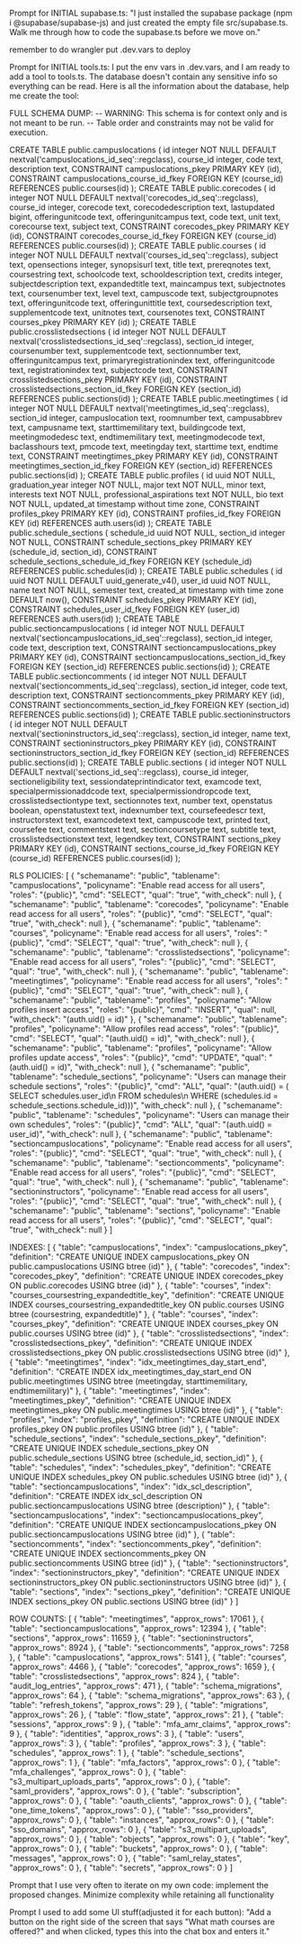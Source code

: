 Prompt for INITIAL supabase.ts:
"I just installed the supabase package (npm i @supabase/supabase-js) and just created the empty file src/supabase.ts. Walk me through how to code the supabase.ts before we move on."


remember to do wrangler put .dev.vars to deploy

Prompt for INITIAL tools.ts:
I put the env vars in .dev.vars, and I am ready to add a tool to tools.ts. The database doesn't contain any sensitive info so everything can be read. Here is all the information about the database, help me create the tool:






FULL SCHEMA DUMP:
-- WARNING: This schema is for context only and is not meant to be run.
-- Table order and constraints may not be valid for execution.

CREATE TABLE public.campuslocations (
  id integer NOT NULL DEFAULT nextval('campuslocations_id_seq'::regclass),
  course_id integer,
  code text,
  description text,
  CONSTRAINT campuslocations_pkey PRIMARY KEY (id),
  CONSTRAINT campuslocations_course_id_fkey FOREIGN KEY (course_id) REFERENCES public.courses(id)
);
CREATE TABLE public.corecodes (
  id integer NOT NULL DEFAULT nextval('corecodes_id_seq'::regclass),
  course_id integer,
  corecode text,
  corecodedescription text,
  lastupdated bigint,
  offeringunitcode text,
  offeringunitcampus text,
  code text,
  unit text,
  corecourse text,
  subject text,
  CONSTRAINT corecodes_pkey PRIMARY KEY (id),
  CONSTRAINT corecodes_course_id_fkey FOREIGN KEY (course_id) REFERENCES public.courses(id)
);
CREATE TABLE public.courses (
  id integer NOT NULL DEFAULT nextval('courses_id_seq'::regclass),
  subject text,
  opensections integer,
  synopsisurl text,
  title text,
  prereqnotes text,
  coursestring text,
  schoolcode text,
  schooldescription text,
  credits integer,
  subjectdescription text,
  expandedtitle text,
  maincampus text,
  subjectnotes text,
  coursenumber text,
  level text,
  campuscode text,
  subjectgroupnotes text,
  offeringunitcode text,
  offeringunittitle text,
  coursedescription text,
  supplementcode text,
  unitnotes text,
  coursenotes text,
  CONSTRAINT courses_pkey PRIMARY KEY (id)
);
CREATE TABLE public.crosslistedsections (
  id integer NOT NULL DEFAULT nextval('crosslistedsections_id_seq'::regclass),
  section_id integer,
  coursenumber text,
  supplementcode text,
  sectionnumber text,
  offeringunitcampus text,
  primaryregistrationindex text,
  offeringunitcode text,
  registrationindex text,
  subjectcode text,
  CONSTRAINT crosslistedsections_pkey PRIMARY KEY (id),
  CONSTRAINT crosslistedsections_section_id_fkey FOREIGN KEY (section_id) REFERENCES public.sections(id)
);
CREATE TABLE public.meetingtimes (
  id integer NOT NULL DEFAULT nextval('meetingtimes_id_seq'::regclass),
  section_id integer,
  campuslocation text,
  roomnumber text,
  campusabbrev text,
  campusname text,
  starttimemilitary text,
  buildingcode text,
  meetingmodedesc text,
  endtimemilitary text,
  meetingmodecode text,
  baclasshours text,
  pmcode text,
  meetingday text,
  starttime text,
  endtime text,
  CONSTRAINT meetingtimes_pkey PRIMARY KEY (id),
  CONSTRAINT meetingtimes_section_id_fkey FOREIGN KEY (section_id) REFERENCES public.sections(id)
);
CREATE TABLE public.profiles (
  id uuid NOT NULL,
  graduation_year integer NOT NULL,
  major text NOT NULL,
  minor text,
  interests text NOT NULL,
  professional_aspirations text NOT NULL,
  bio text NOT NULL,
  updated_at timestamp without time zone,
  CONSTRAINT profiles_pkey PRIMARY KEY (id),
  CONSTRAINT profiles_id_fkey FOREIGN KEY (id) REFERENCES auth.users(id)
);
CREATE TABLE public.schedule_sections (
  schedule_id uuid NOT NULL,
  section_id integer NOT NULL,
  CONSTRAINT schedule_sections_pkey PRIMARY KEY (schedule_id, section_id),
  CONSTRAINT schedule_sections_schedule_id_fkey FOREIGN KEY (schedule_id) REFERENCES public.schedules(id)
);
CREATE TABLE public.schedules (
  id uuid NOT NULL DEFAULT uuid_generate_v4(),
  user_id uuid NOT NULL,
  name text NOT NULL,
  semester text,
  created_at timestamp with time zone DEFAULT now(),
  CONSTRAINT schedules_pkey PRIMARY KEY (id),
  CONSTRAINT schedules_user_id_fkey FOREIGN KEY (user_id) REFERENCES auth.users(id)
);
CREATE TABLE public.sectioncampuslocations (
  id integer NOT NULL DEFAULT nextval('sectioncampuslocations_id_seq'::regclass),
  section_id integer,
  code text,
  description text,
  CONSTRAINT sectioncampuslocations_pkey PRIMARY KEY (id),
  CONSTRAINT sectioncampuslocations_section_id_fkey FOREIGN KEY (section_id) REFERENCES public.sections(id)
);
CREATE TABLE public.sectioncomments (
  id integer NOT NULL DEFAULT nextval('sectioncomments_id_seq'::regclass),
  section_id integer,
  code text,
  description text,
  CONSTRAINT sectioncomments_pkey PRIMARY KEY (id),
  CONSTRAINT sectioncomments_section_id_fkey FOREIGN KEY (section_id) REFERENCES public.sections(id)
);
CREATE TABLE public.sectioninstructors (
  id integer NOT NULL DEFAULT nextval('sectioninstructors_id_seq'::regclass),
  section_id integer,
  name text,
  CONSTRAINT sectioninstructors_pkey PRIMARY KEY (id),
  CONSTRAINT sectioninstructors_section_id_fkey FOREIGN KEY (section_id) REFERENCES public.sections(id)
);
CREATE TABLE public.sections (
  id integer NOT NULL DEFAULT nextval('sections_id_seq'::regclass),
  course_id integer,
  sectioneligibility text,
  sessiondateprintindicator text,
  examcode text,
  specialpermissionaddcode text,
  specialpermissiondropcode text,
  crosslistedsectiontype text,
  sectionnotes text,
  number text,
  openstatus boolean,
  openstatustext text,
  indexnumber text,
  coursefeedescr text,
  instructorstext text,
  examcodetext text,
  campuscode text,
  printed text,
  coursefee text,
  commentstext text,
  sectioncoursetype text,
  subtitle text,
  crosslistedsectionstext text,
  legendkey text,
  CONSTRAINT sections_pkey PRIMARY KEY (id),
  CONSTRAINT sections_course_id_fkey FOREIGN KEY (course_id) REFERENCES public.courses(id)
);

RLS POLICIES:
[
  {
    "schemaname": "public",
    "tablename": "campuslocations",
    "policyname": "Enable read access for all users",
    "roles": "{public}",
    "cmd": "SELECT",
    "qual": "true",
    "with_check": null
  },
  {
    "schemaname": "public",
    "tablename": "corecodes",
    "policyname": "Enable read access for all users",
    "roles": "{public}",
    "cmd": "SELECT",
    "qual": "true",
    "with_check": null
  },
  {
    "schemaname": "public",
    "tablename": "courses",
    "policyname": "Enable read access for all users",
    "roles": "{public}",
    "cmd": "SELECT",
    "qual": "true",
    "with_check": null
  },
  {
    "schemaname": "public",
    "tablename": "crosslistedsections",
    "policyname": "Enable read access for all users",
    "roles": "{public}",
    "cmd": "SELECT",
    "qual": "true",
    "with_check": null
  },
  {
    "schemaname": "public",
    "tablename": "meetingtimes",
    "policyname": "Enable read access for all users",
    "roles": "{public}",
    "cmd": "SELECT",
    "qual": "true",
    "with_check": null
  },
  {
    "schemaname": "public",
    "tablename": "profiles",
    "policyname": "Allow profiles insert access",
    "roles": "{public}",
    "cmd": "INSERT",
    "qual": null,
    "with_check": "(auth.uid() = id)"
  },
  {
    "schemaname": "public",
    "tablename": "profiles",
    "policyname": "Allow profiles read access",
    "roles": "{public}",
    "cmd": "SELECT",
    "qual": "(auth.uid() = id)",
    "with_check": null
  },
  {
    "schemaname": "public",
    "tablename": "profiles",
    "policyname": "Allow profiles update access",
    "roles": "{public}",
    "cmd": "UPDATE",
    "qual": "(auth.uid() = id)",
    "with_check": null
  },
  {
    "schemaname": "public",
    "tablename": "schedule_sections",
    "policyname": "Users can manage their schedule sections",
    "roles": "{public}",
    "cmd": "ALL",
    "qual": "(auth.uid() = ( SELECT schedules.user_id\n   FROM schedules\n  WHERE (schedules.id = schedule_sections.schedule_id)))",
    "with_check": null
  },
  {
    "schemaname": "public",
    "tablename": "schedules",
    "policyname": "Users can manage their own schedules",
    "roles": "{public}",
    "cmd": "ALL",
    "qual": "(auth.uid() = user_id)",
    "with_check": null
  },
  {
    "schemaname": "public",
    "tablename": "sectioncampuslocations",
    "policyname": "Enable read access for all users",
    "roles": "{public}",
    "cmd": "SELECT",
    "qual": "true",
    "with_check": null
  },
  {
    "schemaname": "public",
    "tablename": "sectioncomments",
    "policyname": "Enable read access for all users",
    "roles": "{public}",
    "cmd": "SELECT",
    "qual": "true",
    "with_check": null
  },
  {
    "schemaname": "public",
    "tablename": "sectioninstructors",
    "policyname": "Enable read access for all users",
    "roles": "{public}",
    "cmd": "SELECT",
    "qual": "true",
    "with_check": null
  },
  {
    "schemaname": "public",
    "tablename": "sections",
    "policyname": "Enable read access for all users",
    "roles": "{public}",
    "cmd": "SELECT",
    "qual": "true",
    "with_check": null
  }
]

INDEXES:
[
  {
    "table": "campuslocations",
    "index": "campuslocations_pkey",
    "definition": "CREATE UNIQUE INDEX campuslocations_pkey ON public.campuslocations USING btree (id)"
  },
  {
    "table": "corecodes",
    "index": "corecodes_pkey",
    "definition": "CREATE UNIQUE INDEX corecodes_pkey ON public.corecodes USING btree (id)"
  },
  {
    "table": "courses",
    "index": "courses_coursestring_expandedtitle_key",
    "definition": "CREATE UNIQUE INDEX courses_coursestring_expandedtitle_key ON public.courses USING btree (coursestring, expandedtitle)"
  },
  {
    "table": "courses",
    "index": "courses_pkey",
    "definition": "CREATE UNIQUE INDEX courses_pkey ON public.courses USING btree (id)"
  },
  {
    "table": "crosslistedsections",
    "index": "crosslistedsections_pkey",
    "definition": "CREATE UNIQUE INDEX crosslistedsections_pkey ON public.crosslistedsections USING btree (id)"
  },
  {
    "table": "meetingtimes",
    "index": "idx_meetingtimes_day_start_end",
    "definition": "CREATE INDEX idx_meetingtimes_day_start_end ON public.meetingtimes USING btree (meetingday, starttimemilitary, endtimemilitary)"
  },
  {
    "table": "meetingtimes",
    "index": "meetingtimes_pkey",
    "definition": "CREATE UNIQUE INDEX meetingtimes_pkey ON public.meetingtimes USING btree (id)"
  },
  {
    "table": "profiles",
    "index": "profiles_pkey",
    "definition": "CREATE UNIQUE INDEX profiles_pkey ON public.profiles USING btree (id)"
  },
  {
    "table": "schedule_sections",
    "index": "schedule_sections_pkey",
    "definition": "CREATE UNIQUE INDEX schedule_sections_pkey ON public.schedule_sections USING btree (schedule_id, section_id)"
  },
  {
    "table": "schedules",
    "index": "schedules_pkey",
    "definition": "CREATE UNIQUE INDEX schedules_pkey ON public.schedules USING btree (id)"
  },
  {
    "table": "sectioncampuslocations",
    "index": "idx_scl_description",
    "definition": "CREATE INDEX idx_scl_description ON public.sectioncampuslocations USING btree (description)"
  },
  {
    "table": "sectioncampuslocations",
    "index": "sectioncampuslocations_pkey",
    "definition": "CREATE UNIQUE INDEX sectioncampuslocations_pkey ON public.sectioncampuslocations USING btree (id)"
  },
  {
    "table": "sectioncomments",
    "index": "sectioncomments_pkey",
    "definition": "CREATE UNIQUE INDEX sectioncomments_pkey ON public.sectioncomments USING btree (id)"
  },
  {
    "table": "sectioninstructors",
    "index": "sectioninstructors_pkey",
    "definition": "CREATE UNIQUE INDEX sectioninstructors_pkey ON public.sectioninstructors USING btree (id)"
  },
  {
    "table": "sections",
    "index": "sections_pkey",
    "definition": "CREATE UNIQUE INDEX sections_pkey ON public.sections USING btree (id)"
  }
]

ROW COUNTS:
[
  {
    "table": "meetingtimes",
    "approx_rows": 17061
  },
  {
    "table": "sectioncampuslocations",
    "approx_rows": 12394
  },
  {
    "table": "sections",
    "approx_rows": 11659
  },
  {
    "table": "sectioninstructors",
    "approx_rows": 8924
  },
  {
    "table": "sectioncomments",
    "approx_rows": 7258
  },
  {
    "table": "campuslocations",
    "approx_rows": 5141
  },
  {
    "table": "courses",
    "approx_rows": 4466
  },
  {
    "table": "corecodes",
    "approx_rows": 1659
  },
  {
    "table": "crosslistedsections",
    "approx_rows": 824
  },
  {
    "table": "audit_log_entries",
    "approx_rows": 471
  },
  {
    "table": "schema_migrations",
    "approx_rows": 64
  },
  {
    "table": "schema_migrations",
    "approx_rows": 63
  },
  {
    "table": "refresh_tokens",
    "approx_rows": 29
  },
  {
    "table": "migrations",
    "approx_rows": 26
  },
  {
    "table": "flow_state",
    "approx_rows": 21
  },
  {
    "table": "sessions",
    "approx_rows": 9
  },
  {
    "table": "mfa_amr_claims",
    "approx_rows": 9
  },
  {
    "table": "identities",
    "approx_rows": 3
  },
  {
    "table": "users",
    "approx_rows": 3
  },
  {
    "table": "profiles",
    "approx_rows": 3
  },
  {
    "table": "schedules",
    "approx_rows": 1
  },
  {
    "table": "schedule_sections",
    "approx_rows": 1
  },
  {
    "table": "mfa_factors",
    "approx_rows": 0
  },
  {
    "table": "mfa_challenges",
    "approx_rows": 0
  },
  {
    "table": "s3_multipart_uploads_parts",
    "approx_rows": 0
  },
  {
    "table": "saml_providers",
    "approx_rows": 0
  },
  {
    "table": "subscription",
    "approx_rows": 0
  },
  {
    "table": "oauth_clients",
    "approx_rows": 0
  },
  {
    "table": "one_time_tokens",
    "approx_rows": 0
  },
  {
    "table": "sso_providers",
    "approx_rows": 0
  },
  {
    "table": "instances",
    "approx_rows": 0
  },
  {
    "table": "sso_domains",
    "approx_rows": 0
  },
  {
    "table": "s3_multipart_uploads",
    "approx_rows": 0
  },
  {
    "table": "objects",
    "approx_rows": 0
  },
  {
    "table": "key",
    "approx_rows": 0
  },
  {
    "table": "buckets",
    "approx_rows": 0
  },
  {
    "table": "messages",
    "approx_rows": 0
  },
  {
    "table": "saml_relay_states",
    "approx_rows": 0
  },
  {
    "table": "secrets",
    "approx_rows": 0
  }
]

Prompt that I use very often to iterate on my own code:
implement the proposed changes. Minimize complexity while retaining all functionality

Prompt I used to add some UI stuff(adjusted it for each button):
"Add a button on the right side of the screen that says "What math courses are offered?" and when clicked, types this into the chat box and enters it."
